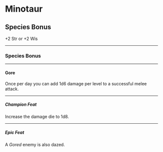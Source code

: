 # Minotaur

## Species Bonus

+2 Str or +2 Wis

---

### Species Bonus

---

#### Gore

Once per day you can add 1d6 damage per level to a successful melee attack.

---

##### Champion Feat

Increase the damage die to 1d8.

---

##### Epic Feat

A _Gored_ enemy is also dazed.
